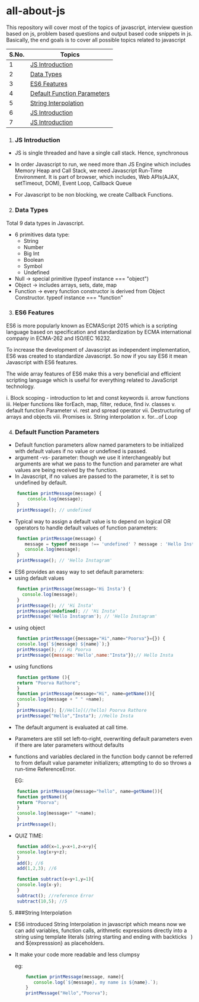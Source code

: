 # all-about-js
This repository will cover most of the topics of javascript, interview question based on js, problem based questions and output based code snippets in js. Basically, the end goals is to cover all possible topics related to javascript

| S.No. | Topics |
|-------|-----------
| 1 | [JS Introduction](#js-introduction)|
| 2 | [Data Types](#data-types)|
| 3 | [ES6 Features](#es6-features)|
| 4 | [Default Function Parameters](#default-function-parameters)|
| 5 | [String Interpolation](#string-interpolation)|
| 6 | [JS Introduction](#intro)|
| 7 | [JS Introduction](#intro)|

1. ### JS Introduction
- JS is single threaded and have a single call stack. Hence, synchronous

- In order Javascript to run, we need more than JS Engine which includes Memory Heap and Call Stack, we need Javascript Run-Time Environment. It is part of browser, which includes, Web APIs(AJAX, setTimeout, DOM), Event Loop, Callback Queue

- For Javascript to be non blocking, we create Callback Functions.

2. ### Data Types
Total 9 data types in Javascript.

- 6 primitives data type:
    - String
    - Number
    - Big Int
    - Boolean
    - Symbol
    - Undefined
- Null → special primitive (typeof instance === "object")
- Object → includes arrays, sets, date, map
- Function → every function constructor is derived from Object Constructor. typeof instance === "function"

3. ### ES6 Features
ES6 is more popularly known as  ECMAScript 2015 which is a scripting language based on specification and standardization by ECMA international company in ECMA-262 and ISO/IEC 16232.

To increase the development of Javascript as independent implementation, ES6 was created to standardize Javascript. So now if you say ES6 it mean Javascript with ES6 features.

The wide array features of ES6 make this a very beneficial and efficient scripting language which is useful for everything related to JavaScript technology.

i. Block scoping - introduction to let and const keywords
ii. arrow functions
iii. Helper functions like forEach, map, filter, reduce, find
iv. classes 
v. default function Parameter
vi. rest and spread operator
vii. Destructuring of arrays and objects
viii. Promises
ix. String interpolation
x. for...of Loop

4. ### Default Function Parameters
- Default function parameters allow named parameters to be initialized with default values if no value or undefined is passed.
- argument -vs- parameter: though we use it interchangeably but arguments are what we pass to the function and parameter are what values are being received by the function.
- In Javascript, if no values are passed to the parameter, it is set to undefined by default.
```js
    function printMessage(message) {
        console.log(message);
    }
    printMessage(); // undefined
```
- Typical way to assign a default value is to depend on logical OR operators to handle default values of function parameters:
```js
    function printMessage(message) {
       message = typeof message !== 'undefined' ? message : 'Hello Instagram';
       console.log(message);
    }
    printMessage(); // 'Hello Instagram'
```   
- ES6 provides an easy way to set default parameters:
- using default values
```js
    function printMessage(message='Hi Insta') {
      console.log(message);
    }
    printMessage(); // 'Hi Insta'
    printMessage(undefined); // 'Hi Insta'
    printMessage('Hello Instagram'); // 'Hello Instagram'
```
- using object
```js
    function printMessage({message="Hi",name="Poorva"}={}) {
    console.log(`${message} ${name}`);}
    printMessage(); // Hi Poorva
    printMessage({message:'Hello',name:"Insta"});// Hello Insta
```
- using functions
```js
    function getName (){
    return "Poorva Rathore";
    }
    function printMessage(message="Hi", name=getName()){
    console.log(message + " " +name);
    }
    printMessage(); [//Hello](//hello) Poorva Rathore
    printMessage("Hello","Insta"); //Hello Insta
```
- The default argument is evaluated at call time.
- Parameters are still set left-to-right, overwriting default parameters even if there are later parameters without defaults
- functions and variables declared in the function body cannot be referred to from default value parameter initializers; attempting to do so throws a run-time ReferenceError.

    EG:
```js
    function printMessage(message="hello", name=getName()){
    function getName(){
    return "Poorva";
    }
    console.log(message+" "+name);
    }
    printMessage(); 
```
- QUIZ TIME:
```js
    function add(x=1,y=x+1,z=x+y){
    console.log(x+y+z);
    }
    add(); //6
    add(1,2,3); //6
```
```js
    function subtract(x=y+1,y=1){
    console.log(x-y);
    }
    subtract(); //reference Error
    subtract(10,5); //5
```
5. ###String Interpolation
- ES6 introduced String Interpolation in javascript which means now we can add variables, function calls, arithmetic expressions directly into a string using template literals (string starting and ending with backticks ` `) and ${expresssion} as placeholders.
- It make your code more readable and less clumpsy

    eg: 
    ```js 
        function printMessage(message, name){
           console.log(`${message}, my name is ${name}.`);
        }
        printMessage("Hello","Poorva"); 
    ```
